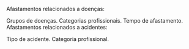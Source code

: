 Afastamentos relacionados a doenças:

Grupos de doenças.
Categorias profissionais.
Tempo de afastamento.
Afastamentos relacionados a acidentes:

Tipo de acidente.
Categoria profissional.